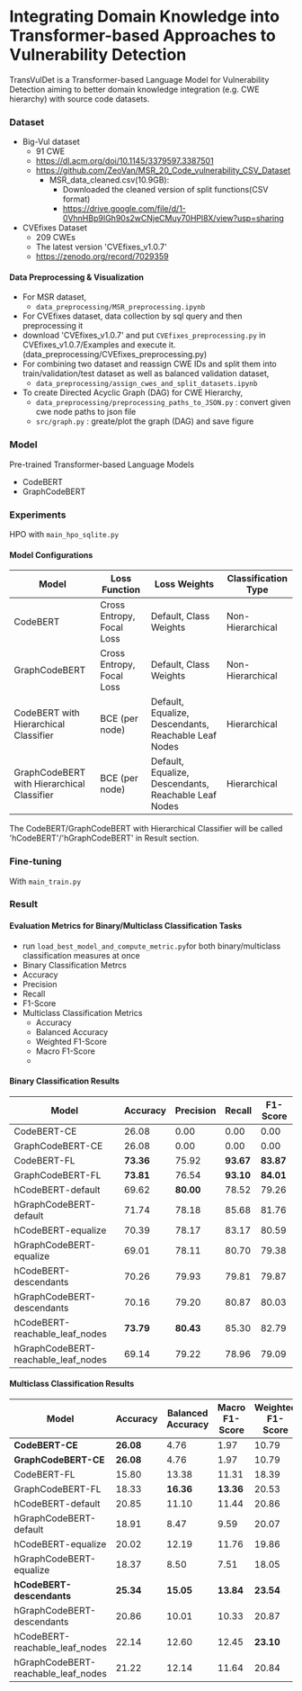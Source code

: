 # Integrating Domain Knowledge into Transformer-based Approaches to Vulnerability Detection

TransVulDet is a Transformer-based Language Model for Vulnerability Detection aiming to better domain knowledge integration (e.g. CWE hierarchy) with source code datasets.

### Dataset
* Big-Vul dataset 
  * 91 CWE
  * https://dl.acm.org/doi/10.1145/3379597.3387501
  * https://github.com/ZeoVan/MSR_20_Code_vulnerability_CSV_Dataset
    * MSR_data_cleaned.csv(10.9GB):
      * Downloaded the cleaned version of split functions(CSV format)
      *  https://drive.google.com/file/d/1-0VhnHBp9IGh90s2wCNjeCMuy70HPl8X/view?usp=sharing
* CVEfixes Dataset
  * 209 CWEs
  * The latest version 'CVEfixes_v1.0.7' 
  * https://zenodo.org/record/7029359
 
#### Data Preprocessing & Visualization
* For MSR dataset,
  * `data_preprocessing/MSR_preprocessing.ipynb`
* For CVEfixes dataset, data collection by sql query and then preprocessing it
 * download 'CVEfixes_v1.0.7' and put `CVEfixes_preprocessing.py` in CVEfixes_v1.0.7/Examples and execute it. (data_preprocessing/CVEfixes_preprocessing.py)
* For combining two dataset and reassign CWE IDs and split them into train/validation/test dataset as well as balanced validation dataset,
  * `data_preprocessing/assign_cwes_and_split_datasets.ipynb`
* To create Directed Acyclic Graph (DAG) for CWE Hierarchy,
  * `data_preprocessing/preprocessing_paths_to_JSON.py` : convert given cwe node paths to json file
  * `src/graph.py` : greate/plot the graph (DAG) and save figure 
    
### Model
Pre-trained Transformer-based Language Models
* CodeBERT
* GraphCodeBERT


### Experiments
HPO with `main_hpo_sqlite.py`
#### Model Configurations
| Model                             | Loss Function                | Loss Weights                              | Classification Type |
| --------------------------------- | ---------------------------- | ------------------------------------------ | ------------------- |
| CodeBERT                          | Cross Entropy, Focal Loss     | Default, Class Weights                   | Non-Hierarchical    |
| GraphCodeBERT                     | Cross Entropy, Focal Loss     | Default, Class Weights                   | Non-Hierarchical    |
| CodeBERT with Hierarchical Classifier | BCE (per node)              | Default, Equalize, Descendants, Reachable Leaf Nodes | Hierarchical       |
| GraphCodeBERT with Hierarchical Classifier | BCE (per node)          | Default, Equalize, Descendants, Reachable Leaf Nodes | Hierarchical       |


The CodeBERT/GraphCodeBERT with Hierarchical Classifier will be called 'hCodeBERT'/'hGraphCodeBERT' in Result section.

### Fine-tuning
With `main_train.py`

 
### Result
#### Evaluation Metrics for Binary/Multiclass Classification Tasks
*  run `load_best_model_and_compute_metric.py`for both binary/multiclass classification measures at once
* Binary Classification Metrcs
 * Accuracy
 * Precision
 * Recall
 * F1-Score
* Multiclass Classification Metrics
  * Accuracy
  * Balanced Accuracy
  * Weighted F1-Score
  * Macro F1-Score
  * 
 #### Binary Classification Results
 | Model                           | Accuracy | Precision | Recall | F1-Score |
|---------------------------------|----------|-----------|--------|----------|
| CodeBERT-CE                     | 26.08    | 0.00      | 0.00   | 0.00     |
| GraphCodeBERT-CE                | 26.08    | 0.00      | 0.00   | 0.00     |
| CodeBERT-FL                     | **73.36**    | 75.92     | **93.67**  | **83.87**    |
| GraphCodeBERT-FL                | **73.81**    | 76.54     | **93.10**  | **84.01**    |
| hCodeBERT-default               | 69.62    | **80.00**     | 78.52  | 79.26    |
| hGraphCodeBERT-default          | 71.74    | 78.18     | 85.68  | 81.76    |
| hCodeBERT-equalize              | 70.39    | 78.17     | 83.17  | 80.59    |
| hGraphCodeBERT-equalize         | 69.01    | 78.11     | 80.70  | 79.38    |
| hCodeBERT-descendants           | 70.26    | 79.93     | 79.81  | 79.87    |
| hGraphCodeBERT-descendants      | 70.16    | 79.20     | 80.87  | 80.03    |
| hCodeBERT-reachable_leaf_nodes  | **73.79**    | **80.43**     | 85.30  | 82.79    |
| hGraphCodeBERT-reachable_leaf_nodes | 69.14    | 79.22     | 78.96  | 79.09    |

 
 #### Multiclass Classification Results
 | Model                            | Accuracy | Balanced Accuracy | Macro F1-Score | Weighted F1-Score |
|----------------------------------|----------|-------------------|----------------|-------------------|
| **CodeBERT-CE**                  | **26.08**| 4.76              | 1.97           | 10.79             |
| **GraphCodeBERT-CE**             | **26.08**| 4.76              | 1.97           | 10.79             |
| CodeBERT-FL                      | 15.80    | 13.38             | 11.31          | 18.39             |
| GraphCodeBERT-FL                 | 18.33    | **16.36**         | **13.36**      | 20.53             |
| hCodeBERT-default                | 20.85    | 11.10             | 11.44          | 20.86             |
| hGraphCodeBERT-default           | 18.91    | 8.47              | 9.59           | 20.07             |
| hCodeBERT-equalize               | 20.02    | 12.19             | 11.76          | 19.86             |
| hGraphCodeBERT-equalize          | 18.37    | 8.50              | 7.51           | 18.05             |
| **hCodeBERT-descendants**        | **25.34**| **15.05**         | **13.84**      | **23.54**         |
| hGraphCodeBERT-descendants       | 20.86    | 10.01             | 10.33          | 20.87             |
| hCodeBERT-reachable_leaf_nodes   | 22.14    | 12.60             | 12.45          | **23.10**         |
| hGraphCodeBERT-reachable_leaf_nodes | 21.22 | 12.14             | 11.64          | 20.84             |
